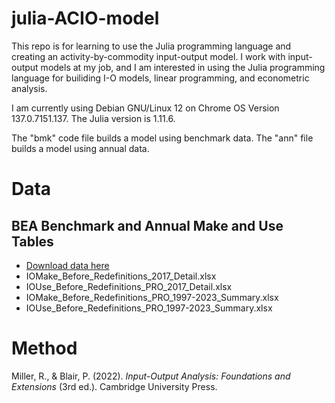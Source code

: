# julia-ACIO-model
This repo is for learning to use the Julia programming language and creating an activity-by-commodity input-output model. I work with input-output models at my job, and I am interested in using the Julia programming language for builiding I-O models, linear programming, and econometric analysis.

I am currently using Debian GNU/Linux 12 on Chrome OS Version 137.0.7151.137. The Julia version is 1.11.6.

The "bmk" code file builds a model using benchmark data. The "ann" file builds a model using annual data.

# Data
## BEA Benchmark and Annual Make and Use Tables
-   [Download data here](https://apps.bea.gov/iTable/?reqid=151&step=1)
-   IOMake_Before_Redefinitions_2017_Detail.xlsx
-   IOUse_Before_Redefinitions_PRO_2017_Detail.xlsx
-   IOMake_Before_Redefinitions_PRO_1997-2023_Summary.xlsx
-   IOUse_Before_Redefinitions_PRO_1997-2023_Summary.xlsx

# Method
Miller, R., & Blair, P. (2022). *Input-Output Analysis: Foundations and Extensions* (3rd ed.). Cambridge University Press.